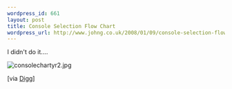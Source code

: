```yaml
--- 
wordpress_id: 661
layout: post
title: Console Selection Flow Chart
wordpress_url: http://www.johng.co.uk/2008/01/09/console-selection-flow-chart/
---
```

I didn't do it....

<img src="http://www.johng.co.uk/wp-content/uploads/2008/01/consolechartyr2.jpg" alt="consolechartyr2.jpg" />

[via <a href="http://digg.com/xbox/Not_sure_what_console_to_buy_Here_s_the_flowchart_you_need">Digg</a>]
